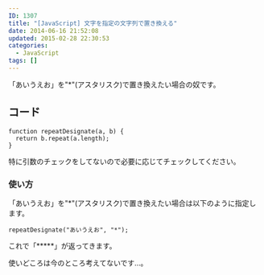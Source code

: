 ```yaml
---
ID: 1307
title: "[JavaScript] 文字を指定の文字列で置き換える"
date: 2014-06-16 21:52:08
updated: 2015-02-28 22:30:53
categories:
  - JavaScript
tags: []
---
```


「あいうえお」を"\*"(アスタリスク)で置き換えたい場合の奴です。

<!--more-->
<h2>コード</h2>
<pre class="javascript"><code>function repeatDesignate(a, b) {
  return b.repeat(a.length);
}</code></pre>
特に引数のチェックをしてないので必要に応じてチェックしてください。

<h3>使い方</h3>
「あいうえお」を"*"(アスタリスク)で置き換えたい場合は以下のように指定します。
<pre class="javascript"><code>repeatDesignate("あいうえお", "*");</code></pre>
これで「*****」が返ってきます。

使いどころは今のところ考えてないです…。
